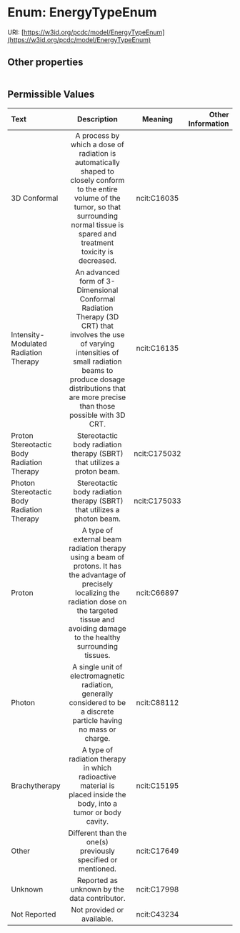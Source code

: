
# Enum: EnergyTypeEnum




URI: [https://w3id.org/pcdc/model/EnergyTypeEnum](https://w3id.org/pcdc/model/EnergyTypeEnum)


## Other properties

|  |  |  |
| --- | --- | --- |

## Permissible Values

| Text | Description | Meaning | Other Information |
| :--- | :---: | :---: | ---: |
| 3D Conformal | A process by which a dose of radiation is automatically shaped to closely conform to the entire volume of the tumor, so that surrounding normal tissue is spared and treatment toxicity is decreased. | ncit:C16035 |  |
| Intensity-Modulated Radiation Therapy | An advanced form of 3-Dimensional Conformal Radiation Therapy (3D CRT) that involves the use of varying intensities of small radiation beams to produce dosage distributions that are more precise than those possible with 3D CRT. | ncit:C16135 |  |
| Proton Stereotactic Body Radiation Therapy | Stereotactic body radiation therapy (SBRT) that utilizes a proton beam. | ncit:C175032 |  |
| Photon Stereotactic Body Radiation Therapy | Stereotactic body radiation therapy (SBRT) that utilizes a photon beam. | ncit:C175033 |  |
| Proton | A type of external beam radiation therapy using a beam of protons. It has the advantage of precisely localizing the radiation dose on the targeted tissue and avoiding damage to the healthy surrounding tissues. | ncit:C66897 |  |
| Photon | A single unit of electromagnetic radiation, generally considered to be a discrete particle having no mass or charge. | ncit:C88112 |  |
| Brachytherapy | A type of radiation therapy in which radioactive material is placed inside the body, into a tumor or body cavity. | ncit:C15195 |  |
| Other | Different than the one(s) previously specified or mentioned. | ncit:C17649 |  |
| Unknown | Reported as unknown by the data contributor. | ncit:C17998 |  |
| Not Reported | Not provided or available. | ncit:C43234 |  |

